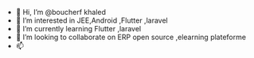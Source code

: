 - 👋 Hi, I’m @boucherf khaled
- 👀 I’m interested in JEE,Android ,Flutter ,laravel
- 🌱 I’m currently learning Flutter ,laravel
- 💞️ I’m looking to collaborate on ERP open source ,elearning plateforme
- 📫  

<!---
khaldonb/khaldonb is a ✨ special ✨ repository because its `README.md` (this file) appears on your GitHub profile.
You can click the Preview link to take a look at your changes.
--->
